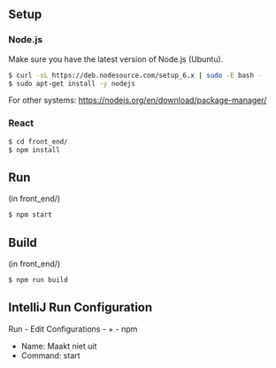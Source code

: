 ## Setup
### Node.js
Make sure you have the latest version of Node.js (Ubuntu).
```bash
$ curl -sL https://deb.nodesource.com/setup_6.x | sudo -E bash -
$ sudo apt-get install -y nodejs
```
For other systems: https://nodejs.org/en/download/package-manager/

### React
```bash
$ cd front_end/
$ npm install
```

## Run
(in front_end/)
```bash
$ npm start
```

## Build
(in front_end/)
```bash
$ npm run build
```

## IntelliJ Run Configuration
Run - Edit Configurations - + - npm
- Name: Maakt niet uit
- Command: start
